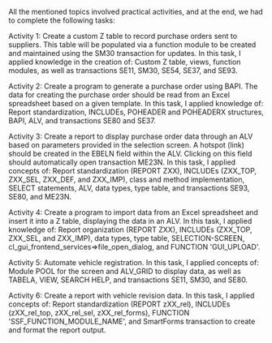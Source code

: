 All the mentioned topics involved practical activities, and at the end, we had to complete the following tasks:

Activity 1:
Create a custom Z table to record purchase orders sent to suppliers. This table will be populated via a function module to be created and maintained using the SM30 transaction for updates.
In this task, I applied knowledge in the creation of:
Custom Z table, views, function modules, as well as transactions SE11, SM30, SE54, SE37, and SE93.

Activity 2:
Create a program to generate a purchase order using BAPI. The data for creating the purchase order should be read from an Excel spreadsheet based on a given template.
In this task, I applied knowledge of:
Report standardization, INCLUDEs, POHEADER and POHEADERX structures, BAPI, ALV, and transactions SE80 and SE37.

Activity 3:
Create a report to display purchase order data through an ALV based on parameters provided in the selection screen.
A hotspot (link) should be created in the EBELN field within the ALV. Clicking on this field should automatically open transaction ME23N.
In this task, I applied concepts of:
Report standardization (REPORT ZXX), INCLUDEs (ZXX_TOP, ZXX_SEL, ZXX_DEF, and ZXX_IMP), class and method implementation, SELECT statements, ALV, data types, type table, and transactions SE93, SE80, and ME23N.

Activity 4:
Create a program to import data from an Excel spreadsheet and insert it into a Z table, displaying the data in an ALV.
In this task, I applied knowledge of:
Report organization (REPORT ZXX), INCLUDEs (ZXX_TOP, ZXX_SEL, and ZXX_IMP), data types, type table, SELECTION-SCREEN, cl_gui_frontend_services=>file_open_dialog, and FUNCTION 'GUI_UPLOAD'.

Activity 5:
Automate vehicle registration.
In this task, I applied concepts of:
Module POOL for the screen and ALV_GRID to display data, as well as TABELA, VIEW, SEARCH HELP, and transactions SE11, SM30, and SE80.

Activity 6:
Create a report with vehicle revision data.
In this task, I applied concepts of:
Report standardization (REPORT zXX_rel), INCLUDEs (zXX_rel_top, zXX_rel_sel, zXX_rel_forms), FUNCTION 'SSF_FUNCTION_MODULE_NAME', and SmartForms transaction to create and format the report output.
